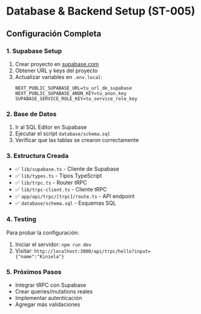# Database & Backend Setup (ST-005)

## Configuración Completa

### 1. Supabase Setup
1. Crear proyecto en [supabase.com](https://supabase.com)
2. Obtener URL y keys del proyecto
3. Actualizar variables en `.env.local`:
   ```
   NEXT_PUBLIC_SUPABASE_URL=tu_url_de_supabase
   NEXT_PUBLIC_SUPABASE_ANON_KEY=tu_anon_key
   SUPABASE_SERVICE_ROLE_KEY=tu_service_role_key
   ```

### 2. Base de Datos
1. Ir al SQL Editor en Supabase
2. Ejecutar el script `database/schema.sql`
3. Verificar que las tablas se crearon correctamente

### 3. Estructura Creada
- ✅ `lib/supabase.ts` - Cliente de Supabase
- ✅ `lib/types.ts` - Tipos TypeScript
- ✅ `lib/trpc.ts` - Router tRPC
- ✅ `lib/trpc-client.ts` - Cliente tRPC
- ✅ `app/api/trpc/[trpc]/route.ts` - API endpoint
- ✅ `database/schema.sql` - Esquemas SQL

### 4. Testing
Para probar la configuración:
1. Iniciar el servidor: `npm run dev`
2. Visitar: `http://localhost:3000/api/trpc/hello?input={"name":"Kiniela"}`

### 5. Próximos Pasos
- Integrar tRPC con Supabase
- Crear queries/mutations reales
- Implementar autenticación
- Agregar más validaciones

